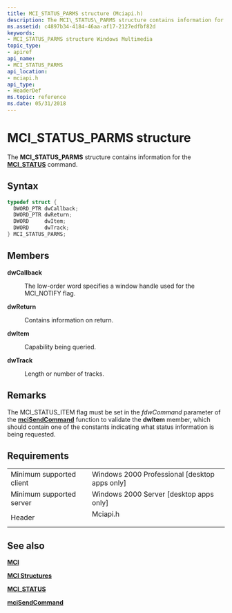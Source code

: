 ```yaml
---
title: MCI_STATUS_PARMS structure (Mciapi.h)
description: The MCI\_STATUS\_PARMS structure contains information for the MCI\_STATUS command.
ms.assetid: c4897b34-4184-46aa-af17-2127edfbf82d
keywords:
- MCI_STATUS_PARMS structure Windows Multimedia
topic_type:
- apiref
api_name:
- MCI_STATUS_PARMS
api_location:
- mciapi.h
api_type:
- HeaderDef
ms.topic: reference
ms.date: 05/31/2018
---
```


# MCI\_STATUS\_PARMS structure

The **MCI\_STATUS\_PARMS** structure contains information for the [**MCI\_STATUS**](mci-status.md) command.

## Syntax


```C++
typedef struct {
  DWORD_PTR dwCallback;
  DWORD_PTR dwReturn;
  DWORD     dwItem;
  DWORD     dwTrack;
} MCI_STATUS_PARMS;
```



## Members

<dl> <dt>

**dwCallback**
</dt> <dd>

The low-order word specifies a window handle used for the MCI\_NOTIFY flag.

</dd> <dt>

**dwReturn**
</dt> <dd>

Contains information on return.

</dd> <dt>

**dwItem**
</dt> <dd>

Capability being queried.

</dd> <dt>

**dwTrack**
</dt> <dd>

Length or number of tracks.

</dd> </dl>

## Remarks

The MCI\_STATUS\_ITEM flag must be set in the *fdwCommand* parameter of the [**mciSendCommand**](/previous-versions//dd757160(v=vs.85)) function to validate the **dwItem** member, which should contain one of the constants indicating what status information is being requested.

## Requirements



|                                     |                                                                                     |
|-------------------------------------|-------------------------------------------------------------------------------------|
| Minimum supported client<br/> | Windows 2000 Professional \[desktop apps only\]<br/>                          |
| Minimum supported server<br/> | Windows 2000 Server \[desktop apps only\]<br/>                                |
| Header<br/>                   | <dl> <dt>Mciapi.h</dt> </dl> |



## See also

<dl> <dt>

[**MCI**](mci.md)
</dt> <dt>

[**MCI Structures**](mci-structures.md)
</dt> <dt>

[**MCI\_STATUS**](mci-status.md)
</dt> <dt>

[**mciSendCommand**](/previous-versions//dd757160(v=vs.85))
</dt> </dl>

 

